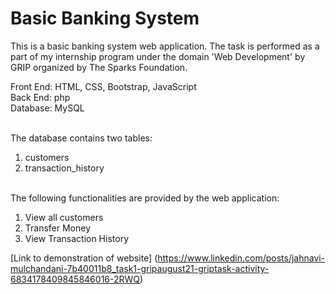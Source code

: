 # Basic Banking System

This is a basic banking system web application. The task is performed as a part of my internship program under the domain 'Web Development' by GRIP organized by The Sparks Foundation.

Front End: HTML, CSS, Bootstrap, JavaScript </br>
Back End: php </br>
Database: MySQL </br></br>

The database contains two tables: </br>
1. customers
1. transaction_history
</br></br>

The following functionalities are provided by the web application: </br>
1. View all customers
1. Transfer Money
1. View Transaction History

[Link to demonstration of website] (https://www.linkedin.com/posts/jahnavi-mulchandani-7b40011b8_task1-gripaugust21-griptask-activity-6834178409845846016-2RWQ)
